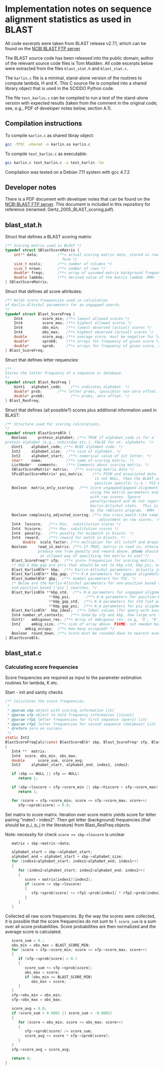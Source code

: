 # Implementation notes on sequence alignment statistics as used in BLAST

All code excerpts were taken from BLAST release v2.7.1, which can be found
on the [NCBI BLAST FTP server](ftp://ftp.ncbi.nlm.nih.gov/blast/executables/blast+/)

The BLAST source code has been released into the public domain; author of the relevant
source code files is Tom Madden. All code excerpts below were extracted from the
files `blast_stat.h` and `blast_stat.c`.

The `karlin.c` file is a minimal, stand-alone version of the routines to compute
lambda, H and K. This C source file is compiled into a shared library object that
is used in the SCIDDO Python code.

The file `test_karlin.c` can be compiled to run a test of the stand-alone version
with expected results (taken from the comment in the original code; see, e.g., PDF
of developer notes below, section A.1).

## Compilation instructions

To compile `karlin.c` as shared libray object:

```bash
gcc -fPIC -shared -o karlin.so karlin.c
```

To compile `test_karlin.c` as executable:

```bash
gcc karlin.c test_karlin.c -o test_karlin -lm
```

Compilation was tested on a Debian 7.11 system with gcc 4.7.2

## Developer notes

There is a PDF document with developer notes that can be found on the
[NCBI BLAST FTP server](ftp://ftp.ncbi.nlm.nih.gov/blast/documents/developer/scoring.pdf).
This document is included in this repository for reference (renamed: Gertz_2005_BLAST_scoring.pdf).

## blast_stat.h

Struct that defines a BLAST scoring matrix:

```C
/** Scoring matrix used in BLAST */
typedef struct SBlastScoreMatrix {
    int** data;         /**< actual scoring matrix data, stored in row-major
                          form */
    size_t ncols;       /**< number of columns */
    size_t nrows;       /**< number of rows */
    double* freqs;      /**< array of assumed matrix background frequencies -RMH-*/
    double lambda;      /**< derived value of the matrix lambda -RMH- */
} SBlastScoreMatrix;
```

Struct that defines all score attributes:

```C
/** Holds score frequencies used in calculation
of Karlin-Altschul parameters for an ungapped search.
*/
typedef struct Blast_ScoreFreq {
    Int4         score_min; /**< lowest allowed scores */
    Int4         score_max; /**< highest allowed scores */
    Int4         obs_min;   /**< lowest observed (actual) scores */
    Int4         obs_max;   /**< highest observed (actual) scores */
    double       score_avg; /**< average score, must be negative for local alignment. */
    double*      sprob0;    /**< arrays for frequency of given score */
    double*      sprob;     /**< arrays for frequency of given score, shifted down by score_min. */
} Blast_ScoreFreq;
```

Struct that defines letter requencies:

```C
/**
Stores the letter frequency of a sequence or database.
*/
typedef struct Blast_ResFreq {
    Uint1   alphabet_code;    /**< indicates alphabet. */
    double* prob;       /**< letter probs, (possible) non-zero offset. */
    double* prob0;            /**< probs, zero offset. */
} Blast_ResFreq;
```

Struct that defines (all possible?) scores plus additional information used in BLAST:

```C
/** Structure used for scoring calculations.
*/
typedef struct BlastScoreBlk {
   Boolean     protein_alphabet; /**< TRUE if alphabet_code is for a
protein alphabet (e.g., ncbistdaa etc.), FALSE for nt. alphabets. */
   Uint1    alphabet_code; /**< NCBI alphabet code. */
   Int2     alphabet_size;  /**< size of alphabet. */
   Int2     alphabet_start;  /**< numerical value of 1st letter. */
   char*    name;           /**< name of scoring matrix. */
   ListNode*   comments;    /**< Comments about scoring matrix. */
   SBlastScoreMatrix* matrix;   /**< scoring matrix data */
   SPsiBlastScoreMatrix* psi_matrix;    /**< PSSM and associated data. If this
                                         is not NULL, then the BLAST search is
                                         position specific (i.e.: PSI-BLAST) */
   Boolean  matrix_only_scoring;  /**< Score ungapped/gapped alignment only
                                       using the matrix parameters and
                                       with raw scores. Ignore
                                       penalty/reward and do not report
                                       Karlin-Altschul stats.  This is used
                                       by the rmblastn program. -RMH- */
   Boolean complexity_adjusted_scoring; /**< Use cross_match-like complexity
                                           adjustment on raw scores. -RMH- */
   Int4  loscore;   /**< Min.  substitution scores */
   Int4  hiscore;   /**< Max. substitution scores */
   Int4  penalty;   /**< penalty for mismatch in blastn. */
   Int4  reward;    /**< reward for match in blastn. */
        double  scale_factor; /**< multiplier for all cutoff and dropoff scores */
   Boolean     read_in_matrix; /**< If TRUE, matrix is read in, otherwise
               produce one from penalty and reward above. @todo should this be
                an allowed way of specifying the matrix to use? */
   Blast_ScoreFreq** sfp;  /**< score frequencies for scoring matrix. */
   /* kbp & kbp_gap are ptrs that should be set to kbp_std, kbp_psi, etc. */
   Blast_KarlinBlk** kbp;  /**< Karlin-Altschul parameters. Actually just a placeholder. */
   Blast_KarlinBlk** kbp_gap; /**< K-A parameters for gapped alignments.  Actually just a placeholder. */
   Blast_GumbelBlk* gbp;  /**< Gumbel parameters for FSC. */
   /* Below are the Karlin-Altschul parameters for non-position based ('std')
   and position based ('psi') searches. */
   Blast_KarlinBlk **kbp_std,  /**< K-A parameters for ungapped alignments */
                    **kbp_psi,       /**< K-A parameters for position-based alignments. */
                    **kbp_gap_std,  /**< K-A parameters for std (not position-based) alignments */
                    **kbp_gap_psi;  /**< K-A parameters for psi alignments. */
   Blast_KarlinBlk*  kbp_ideal;  /**< Ideal values (for query with average database composition). */
   Int4 number_of_contexts;   /**< Used by sfp and kbp, how large are these*/
   Uint1*   ambiguous_res; /**< Array of ambiguous res. (e.g, 'X', 'N')*/
   Int2     ambig_size, /**< size of array above. FIXME: not needed here? */
         ambig_occupy;  /**< How many occupied? */
   Boolean  round_down; /**< Score must be rounded down to nearest even score if odd. */
} BlastScoreBlk;
```

## blast_stat.c

### Calculating score frequencies

Score frequencies are required as input to the parameter
estimation routines for lambda, K etc.

Start - init and sanity checks

```C
/** Calculates the score frequencies.
 *
 * @param sbp object with scoring information [in]
 * @param sfp object to hold frequency information [in|out]
 * @param rfp1 letter frequencies for first sequence (query) [in]
 * @param rfp2 letter frequencies for second sequence (database) [in]
 * @return zero on success
 */
static Int2
BlastScoreFreqCalc(const BlastScoreBlk* sbp, Blast_ScoreFreq* sfp, Blast_ResFreq* rfp1, Blast_ResFreq* rfp2)
{
   Int4 **  matrix;
   Int4  score, obs_min, obs_max;
   double      score_sum, score_avg;
   Int2     alphabet_start, alphabet_end, index1, index2;

   if (sbp == NULL || sfp == NULL)
      return 1;

   if (sbp->loscore < sfp->score_min || sbp->hiscore > sfp->score_max)
      return 1;

   for (score = sfp->score_min; score <= sfp->score_max; score++)
      sfp->sprob[score] = 0.0;
```

Set matrix to score matrix. Iteration over score matrix yields
score for letter pairing "index1 - index2". Then get letter
(background) frequencies (that should be p_i, p_j in the literature)
from Blast_ResFreq objects.

Note: necessity for check `score >= sbp->loscore` is unclear

```C
   matrix = sbp->matrix->data;

   alphabet_start = sbp->alphabet_start;
   alphabet_end = alphabet_start + sbp->alphabet_size;
   for (index1=alphabet_start; index1<alphabet_end; index1++)
   {
      for (index2=alphabet_start; index2<alphabet_end; index2++)
      {
         score = matrix[index1][index2];
         if (score >= sbp->loscore)
         {
            sfp->sprob[score] += rfp1->prob[index1] * rfp2->prob[index2];
         }
      }
   }
```

Collected all raw score frequencies. By the way the scores
were collected, it is possible that the score frequencies
do not sum to 1. `score_sum` is a sum over all score
probabilities. Score probabilities are then normalized
and the average score is calculated.

```C
   score_sum = 0.;
   obs_min = obs_max = BLAST_SCORE_MIN;
   for (score = sfp->score_min; score <= sfp->score_max; score++)
   {
      if (sfp->sprob[score] > 0.)
      {
         score_sum += sfp->sprob[score];
         obs_max = score;
         if (obs_min == BLAST_SCORE_MIN)
            obs_min = score;
      }
   }
   sfp->obs_min = obs_min;
   sfp->obs_max = obs_max;

   score_avg = 0.0;
   if (score_sum > 0.0001 || score_sum < -0.0001)
   {
      for (score = obs_min; score <= obs_max; score++)
      {
         sfp->sprob[score] /= score_sum;
         score_avg += score * sfp->sprob[score];
      }
   }
   sfp->score_avg = score_avg;

   return 0;
}
```
